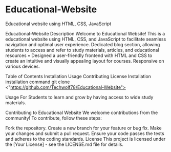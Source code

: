 # Educational-Website
Educational website using HTML, CSS, JavaScript


Educational-Website
Description
Welcome to Educational Website! This is a educational website using HTML, CSS, and JavaScript to facilitate seamless navigation and optimal user experience. Dedicated blog section, allowing students to access and refer to study materials, articles, and educational resources • Designed a user-friendly frontend with HTML and CSS to create an intuitive and visually appealing layout for courses. Responsive on various devices.

Table of Contents
Installation
Usage
Contributing
License
Installation
installation command
git clone <"https://github.com/Techwolf78/Educational-Website">

Usage
For Students to learn and grow by having access to wide study materials.

Contributing to Educational Website
We welcome contributions from the community! To contribute, follow these steps:

Fork the repository.
Create a new branch for your feature or bug fix.
Make your changes and submit a pull request.
Ensure your code passes the tests and adheres to the coding standards.
License
This project is licensed under the [Your License] - see the LICENSE.md file for details.
